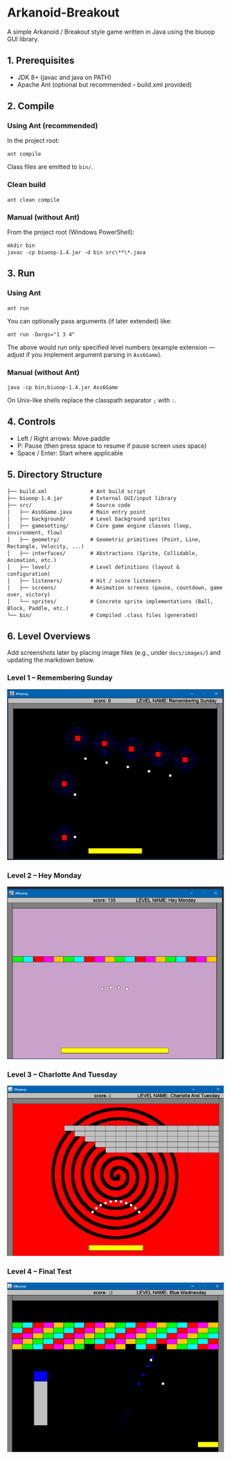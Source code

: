 # Arkanoid-Breakout

A simple Arkanoid / Breakout style game written in Java using the biuoop GUI library.

## 1. Prerequisites
* JDK 8+ (javac and java on PATH)
* Apache Ant (optional but recommended – build.xml provided)

## 2. Compile
### Using Ant (recommended)
In the project root:
```
ant compile
```
Class files are emitted to `bin/`.

### Clean build
```
ant clean compile
```

### Manual (without Ant)
From the project root (Windows PowerShell):
```
mkdir bin
javac -cp biuoop-1.4.jar -d bin src\**\*.java
```

## 3. Run
### Using Ant
```
ant run
```
You can optionally pass arguments (if later extended) like:
```
ant run -Dargs="1 3 4"
```
The above would run only specified level numbers (example extension — adjust if you implement argument parsing in `Ass6Game`).

### Manual (without Ant)
```
java -cp bin;biuoop-1.4.jar Ass6Game
```
On Unix-like shells replace the classpath separator `;` with `:`.

## 4. Controls
* Left / Right arrows: Move paddle
* P: Pause (then press space to resume if pause screen uses space)
* Space / Enter: Start where applicable

## 5. Directory Structure
```
├── build.xml              # Ant build script
├── biuoop-1.4.jar         # External GUI/input library
├── src/                   # Source code
│   ├── Ass6Game.java      # Main entry point
│   ├── background/        # Level background sprites
│   ├── gamesetting/       # Core game engine classes (loop, environment, flow)
│   ├── geometry/          # Geometric primitives (Point, Line, Rectangle, Velocity, ...)
│   ├── interfaces/        # Abstractions (Sprite, Collidable, Animation, etc.)
│   ├── level/             # Level definitions (layout & configuration)
│   ├── listeners/         # Hit / score listeners
│   ├── screens/           # Animation screens (pause, countdown, game over, victory)
│   └── sprites/           # Concrete sprite implementations (Ball, Block, Paddle, etc.)
└── bin/                   # Compiled .class files (generated)
```

## 6. Level Overviews
Add screenshots later by placing image files (e.g., under `docs/images/`) and updating the markdown below.

### Level 1 – Remembering Sunday
![Level 1](pics/level%201.png)

### Level 2 – Hey Monday
![Level 2](pics/level%202.png)


### Level 3 – Charlotte And Tuesday
![Level 3](pics/level%203.png)

### Level 4 – Final Test
![Level 4](pics/level%204.png)
